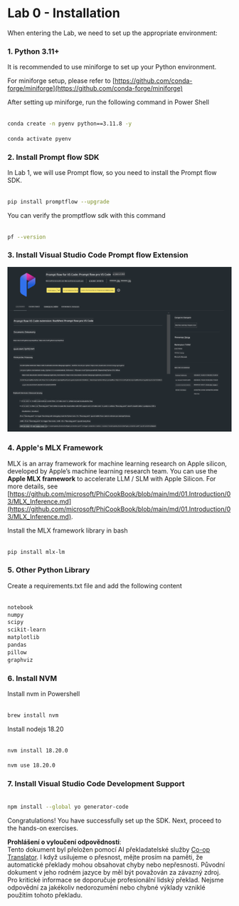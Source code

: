 <!--
CO_OP_TRANSLATOR_METADATA:
{
  "original_hash": "4b16264917d9b93169745d92b8ce8c65",
  "translation_date": "2025-05-09T19:36:58+00:00",
  "source_file": "md/02.Application/02.Code/Phi3/VSCodeExt/HOL/Apple/01.Installations.md",
  "language_code": "cs"
}
-->
# **Lab 0 - Installation**

When entering the Lab, we need to set up the appropriate environment:


### **1. Python 3.11+**

It is recommended to use miniforge to set up your Python environment.

For miniforge setup, please refer to [https://github.com/conda-forge/miniforge](https://github.com/conda-forge/miniforge)

After setting up miniforge, run the following command in Power Shell

```bash

conda create -n pyenv python==3.11.8 -y

conda activate pyenv

```


### **2. Install Prompt flow SDK**

In Lab 1, we will use Prompt flow, so you need to install the Prompt flow SDK.

```bash

pip install promptflow --upgrade

```

You can verify the promptflow sdk with this command


```bash

pf --version

```

### **3. Install Visual Studio Code Prompt flow Extension**

![pf](../../../../../../../../../translated_images/pf_ext.fa065f22e1ee3e67157662d8be5241f346ddd83744045e3406d92b570e8d8b36.cs.png)

### **4. Apple's MLX Framework**

MLX is an array framework for machine learning research on Apple silicon, developed by Apple’s machine learning research team. You can use the **Apple MLX framework** to accelerate LLM / SLM with Apple Silicon. For more details, see [https://github.com/microsoft/PhiCookBook/blob/main/md/01.Introduction/03/MLX_Inference.md](https://github.com/microsoft/PhiCookBook/blob/main/md/01.Introduction/03/MLX_Inference.md).

Install the MLX framework library in bash


```bash

pip install mlx-lm

```



### **5. Other Python Library**


Create a requirements.txt file and add the following content

```txt

notebook
numpy 
scipy 
scikit-learn 
matplotlib 
pandas 
pillow 
graphviz

```


### **6. Install NVM**

Install nvm in Powershell


```bash

brew install nvm

```

Install nodejs 18.20


```bash

nvm install 18.20.0

nvm use 18.20.0

```

### **7. Install Visual Studio Code Development Support**


```bash

npm install --global yo generator-code

```

Congratulations! You have successfully set up the SDK. Next, proceed to the hands-on exercises.

**Prohlášení o vyloučení odpovědnosti**:  
Tento dokument byl přeložen pomocí AI překladatelské služby [Co-op Translator](https://github.com/Azure/co-op-translator). I když usilujeme o přesnost, mějte prosím na paměti, že automatické překlady mohou obsahovat chyby nebo nepřesnosti. Původní dokument v jeho rodném jazyce by měl být považován za závazný zdroj. Pro kritické informace se doporučuje profesionální lidský překlad. Nejsme odpovědní za jakékoliv nedorozumění nebo chybné výklady vzniklé použitím tohoto překladu.